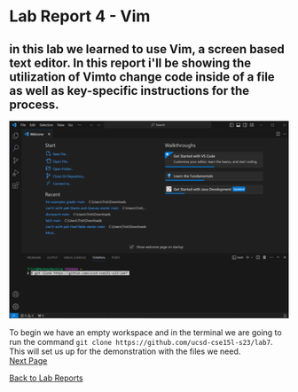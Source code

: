 # Lab Report 4 - Vim
in this lab we learned to use Vim, a screen based text editor. In this report i'll be showing the 
utilization of Vimto change code inside of a file as well as key-specific instructions for the process.
---

![](lab4_firstStep.png)  

To begin we have an empty workspace and in the terminal we are going to run the command `git clone https://github.com/ucsd-cse15l-s23/lab7`.  
This will set us up for the demonstration with the files we need.  
[Next Page](lab4_2ndPg.md)  

  [Back to Lab Reports]()
